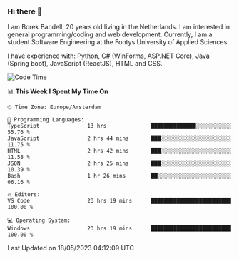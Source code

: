### Hi there 👋

I am Borek Bandell, 20 years old living in the Netherlands. I am interested in general programming/coding and web development. Currently, I am a student Software Engineering at the Fontys University of Applied Sciences.

I have experience with: Python, C# (WinForms, ASP.NET Core), Java (Spring boot), JavaScript (ReactJS), HTML and CSS.

<!--START_SECTION:waka-->
![Code Time](http://img.shields.io/badge/Code%20Time-583%20hrs%2042%20mins-blue)

📊 **This Week I Spent My Time On** 

```text
🕑︎ Time Zone: Europe/Amsterdam

💬 Programming Languages: 
TypeScript               13 hrs              ██████████████░░░░░░░░░░░   55.76 % 
JavaScript               2 hrs 44 mins       ███░░░░░░░░░░░░░░░░░░░░░░   11.75 % 
HTML                     2 hrs 42 mins       ███░░░░░░░░░░░░░░░░░░░░░░   11.58 % 
JSON                     2 hrs 25 mins       ███░░░░░░░░░░░░░░░░░░░░░░   10.39 % 
Bash                     1 hr 26 mins        ██░░░░░░░░░░░░░░░░░░░░░░░   06.16 % 

🔥 Editors: 
VS Code                  23 hrs 19 mins      █████████████████████████   100.00 % 

💻 Operating System: 
Windows                  23 hrs 19 mins      █████████████████████████   100.00 % 
```


 Last Updated on 18/05/2023 04:12:09 UTC
<!--END_SECTION:waka-->

<!--**tcBorek2002/tcBorek2002** is a ✨ _special_ ✨ repository because its `README.md` (this file) appears on your GitHub profile.

Here are some ideas to get you started:

- 🔭 I’m currently working on ...
- 🌱 I’m currently learning ...
- 👯 I’m looking to collaborate on ...
- 🤔 I’m looking for help with ...
- 💬 Ask me about ...
- 📫 How to reach me: ...
- 😄 Pronouns: ...
- ⚡ Fun fact: ...
-->
